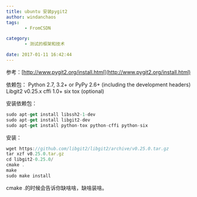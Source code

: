 ```yaml
---
title: ubuntu 安装pygit2
author: windanchaos
tags: 
       - FromCSDN

category: 
       - 测试的框架和技术

date: 2017-01-11 16:42:44
---
```

参考：[http://www.pygit2.org/install.html](http://www.pygit2.org/install.html)

依赖包：
Python 2.7, 3.2+ or PyPy 2.6+ (including the development headers)
Libgit2 v0.25.x
cffi 1.0+
six
tox (optional)

安装依赖包：
```js 
sudo apt-get install libssh2-1-dev
sudo apt-get install libgit2-dev
sudo apt-get install python-tox python-cffi python-six
```

安装：

```js 
wget https://github.com/libgit2/libgit2/archive/v0.25.0.tar.gz
tar xzf v0.25.0.tar.gz
cd libgit2-0.25.0/
cmake .
make
sudo make install
```

cmake .的时候会告诉你缺啥啥，缺啥装啥。
